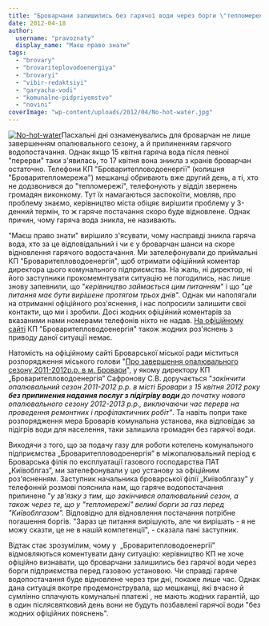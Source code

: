 ```yaml
---
title: "Броварчани залишились без гарячої води через борги \"тепломережі\" перед \"облгазом\""
date: 2012-04-18
author: 
  username: "pravoznaty"
  display_name: "Маєш право знати"
tags: 
  - "brovary"
  - "brovariteplovodoenergiya"
  - "brovaryi"
  - "vibir-redaktsiyi"
  - "garyacha-vodi"
  - "komunalne-pidpriyemstvo"
  - "novini"
coverImage: "wp-content/uploads/2012/04/No-hot-water.jpg"
---
```


[![](https://mpz.brovary.org/wp-content/uploads/2012/04/No-hot-water.jpg "No-hot-water")](https://mpz.brovary.org/wp-content/uploads/2012/04/No-hot-water.jpg)Пасхальні дні ознаменувались для броварчан не лише завершенням опалювального сезону, а й припиненням гарячого водопостачання. Однак якщо 15 квітня гаряча вода після певної "перерви" таки з'явилась, то 17 квітня вона зникла з кранів броварчан остаточно. Телефони КП "Броваритепловодоенергії" (колишня "Броваритепломережа") мешканці обривають вже другий день, а ті, хто не додзвонився до "тепломережі", телефонують у відділ звернень громадян виконкому. Тут їх намагаються заспокоїти, мовляв, про проблему знаємо, керівництво міста обіцяє вирішити проблему у 3-денний термін, то ж гаряче постачання скоро буде відновлене. Однак причин, чому гаряча вода зникла, не називають.

"Маєш право знати" вирішило з'ясувати, чому насправді зникла гаряча вода, хто за це відповідальний і чи є у броварчан шанси на скоре відновлення гарячого водостачання. Ми зателефонували до приймальні КП "Броваритепловодоенергія", щоб отримати офіційний коментар директора цього комунального підприємства. На жаль, ні директор, ні його заступники прокомемнтувати ситуацію не погодились, нас лише знову запевнили, що "_керівництво займається цим питанням_" і що "_це питання має бути вирішене протягом трьох днів_". Однак ми наполягали на отриманні офіційного роз'яснення, і нас попросили залишити свої контакти, що ми і зробили. Досі жодних офіційний коментарів за вказаними нами номерами телефонів ніхто не надав. [На офіційному сайті](https://brovteplo.com.ua/) КП "Броваритепловодоенергія" також жодних роз'яснень з приводу даної ситуації немає.

Натомість на офіційному сайті Броварської міської ради міститься розпорядження міського голови "[Про завершення опалювального сезону 2011-2012р.р. в м. Бровари](https://docs.brovary.org/p1162/11.04.2012/76)", у якому директору КП „Броваритепловодоенергія” Сафронову С.В. доручається "_закінчити опалювальний сезон 2011-2012 р.р. в місті Бровари з 15 квітня 2012 року **без припинення надання послуг з підігріву води** до початку нового опалювального сезону 2012-2013 р.р., виключаючи час перерв на проведення ремонтних і профілактичних робіт"_. Та навіть попри таке розпорядження мера Броварів комунальна установа, яка відповідає за підігрів води для населення, таки залишила громадян без гарячої води.

Виходячи з того, що за подачу газу для роботи котелень комунального підприємства „Броваритепловодоенергія” в міжопалювальний період є Броварська філія по експлуатації газового господарства ПАТ „Київоблгаз”, ми зателефонували у цю установу за офіційним роз'ясненням. Заступник начальника броварської філії „Київоблгазу” у телефонній розмові пояснила нам, що гаряче водопостачання припинене "_у зв'язку з тим, що закінчився опалювальний сезон, а також через те, що у "тепломережі" великі борги за газ перед "Київоблгазом"._ Відповідно для відновлення постачання потрібне погашення боргів. "Зараз це питання вирішують, але чи вирішать - я не можу сказти, це не в нашій компетенції", - сказала пані заступник.

Відтак стає зрозумілим, чому у  „Броваритепловодоенергії” відмовляються коментувати дану ситуацію: керівництво КП не хоче офіційно визнавати, що броварчани залишились без гарячої води через борги підприємства перед газовою установою. Чи справді гаряче водопостачання буде відновлене через три дні, покаже лише час. Однак дана ситуація вкотре продемонструвала, що мешканці, які вчасно й сумлінно сплачують комунальні платежі , не мають жодних гарантій, що в один післясвятковий день вони не будуть позбавлені гарячої води "без жодних офіційних пояснень".
